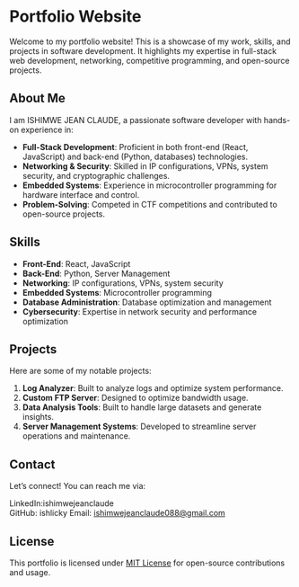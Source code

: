 # Portfolio Website
Welcome to my portfolio website! This is a showcase of my work, skills, and projects in software development. It highlights my expertise in full-stack web development, networking, competitive programming, and open-source projects.

## About Me

I am ISHIMWE JEAN CLAUDE, a passionate software developer with hands-on experience in:
- **Full-Stack Development**: Proficient in both front-end (React, JavaScript) and back-end (Python, databases) technologies.
- **Networking & Security**: Skilled in IP configurations, VPNs, system security, and cryptographic challenges.
- **Embedded Systems**: Experience in microcontroller programming for hardware interface and control.
- **Problem-Solving**: Competed in CTF competitions and contributed to open-source projects.

## Skills

- **Front-End**: React, JavaScript
- **Back-End**: Python, Server Management
- **Networking**: IP configurations, VPNs, system security
- **Embedded Systems**: Microcontroller programming
- **Database Administration**: Database optimization and management
- **Cybersecurity**: Expertise in network security and performance optimization

## Projects

Here are some of my notable projects:

1. **Log Analyzer**: Built to analyze logs and optimize system performance.
2. **Custom FTP Server**: Designed to optimize bandwidth usage.
3. **Data Analysis Tools**: Built to handle large datasets and generate insights.
4. **Server Management Systems**: Developed to streamline server operations and maintenance.

## Contact

Let’s connect! You can reach me via:

 LinkedIn:ishimwejeanclaude  
 GitHub: ishlicky 
 Email: ishimwejeanclaude088@gmail.com

## License

This portfolio is licensed under [MIT License](LICENSE) for open-source contributions and usage.

